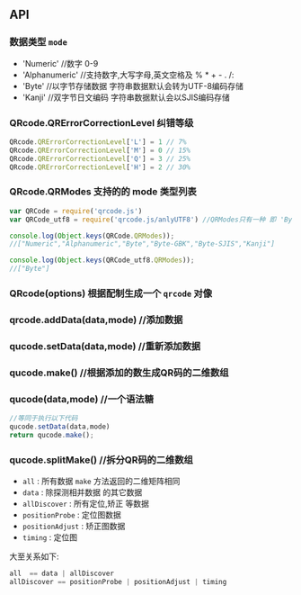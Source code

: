 ## API 
### 数据类型 `mode`
- 'Numeric'      //数字 0-9
- 'Alphanumeric' //支持数字,大写字母,英文空格及 % * + - . /: 
- 'Byte'         //以字节存储数据 字符串数据默认会转为UTF-8编码存储
- 'Kanji'        //双字节日文编码 字符串数据默认会以SJIS编码存储

### QRcode.QRErrorCorrectionLevel 纠错等级
```js
QRcode.QRErrorCorrectionLevel['L'] = 1 // 7%
QRcode.QRErrorCorrectionLevel['M'] = 0 // 15%
QRcode.QRErrorCorrectionLevel['Q'] = 3 // 25%
QRcode.QRErrorCorrectionLevel['H'] = 2 // 30%
```

### QRcode.QRModes 支持的的 mode 类型列表
``` js
var QRCode = require('qrcode.js') 
var QRCode_utf8 = require('qrcode.js/anlyUTF8') //QRModes只有一种 即 'Byte', 用于web端, 引用文件较小

console.log(Object.keys(QRCode.QRModes)); 
//["Numeric","Alphanumeric","Byte","Byte-GBK","Byte-SJIS","Kanji"]

console.log(Object.keys(QRCode_utf8.QRModes));
//["Byte"]
```

### QRcode(options) 根据配制生成一个 `qrcode` 对像 

### qrcode.addData(data,mode) //添加数据

### qucode.setData(data,mode) //重新添加数据

### qucode.make() //根据添加的数生成QR码的二维数组

### qucode(data,mode) //一个语法糖
```js
//等同于执行以下代码
qucode.setData(data,mode)
return qucode.make();
```

### qucode.splitMake() //拆分QR码的二维数组
 - `all` : 所有数据 `make` 方法返回的二维矩阵相同
 - `data` : 除探测相并数据 的其它数据
 - `allDiscover` : 所有定位,矫正 等数据
 - `positionProbe` : 定位图数据
 - `positionAdjust` : 矫正图数据
 - `timing` : 定位图

大至关系如下:
```js
all  == data | allDiscover
allDiscover == positionProbe | positionAdjust | timing
```

